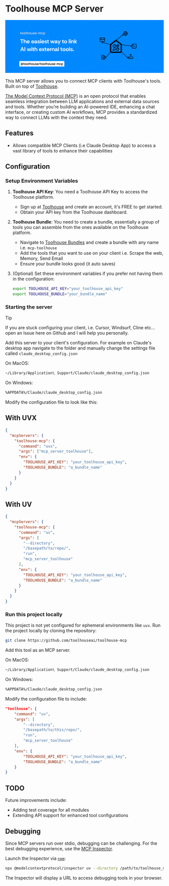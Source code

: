 # Toolhouse MCP Server

![Toolhouse MCP Server implementation](assets/mcp-server-toolhouse-banner.png)

This MCP server allows you to connect MCP clients with Toolhouse's tools. Built on top of [Toolhouse](https://toolhouse.ai/).

[The Model Context Protocol (MCP)](https://modelcontextprotocol.io/introduction) is an open protocol that enables seamless integration between LLM applications and external data sources and tools. Whether you’re building an AI-powered IDE, enhancing a chat interface, or creating custom AI workflows, MCP provides a standardized way to connect LLMs with the context they need.

## Features

- Allows compatible MCP Clients (i.e Claude Desktop App) to access a vast library of tools to enhance their capabilities

## Configuration

### Setup Environment Variables

1. **Toolhouse API Key**:
   You need a Toolhouse API Key to access the Toolhouse platform.

   - Sign up at [Toolhouse](https://toolhouse.ai/) and create an account, it's FREE to get started.
   - Obtain your API key from the Toolhouse dashboard.

2. **Toolhouse Bundle**:
   You need to create a bundle, essentially a group of tools you can assemble from the ones available on the Toolhouse platform.

   - Navigate to [Toolhouse Bundles]() and create a bundle with any name i.e. `mcp-toolhouse`
   - Add the tools that you want to use on your client i.e. Scrape the web, Memory, Send Email
   - Ensure your bundle looks good (it auto saves)

3. (Optional) Set these environment variables if you prefer not having them in the configuration:
   ```bash
   export TOOLHOUSE_API_KEY="your_toolhouse_api_key"
   export TOOLHOUSE_BUNDLE="your_bundle_name"
   ```

### Starting the server

> [!TIP]
> If you are stuck configuring your client, i.e. Cursor, Windsurf, Cline etc... open an Issue here on Github and I will help you personally.

Add this server to your client's configuration.
For example on Claude's desktop app navigate to the folder and manually change the settings file called `claude_desktop_config.json`

On MacOS:

```bash
~/Library/Application\ Support/Claude/claude_desktop_config.json
```

On Windows:

```bash
%APPDATA%/Claude/claude_desktop_config.json
```

Modify the configuration file to look like this:

## With UVX

```json
{
  "mcpServers": {
    "toolhouse-mcp": {
      "command": "uvx",
      "args": ["mcp_server_toolhouse"],
      "env": {
        "TOOLHOUSE_API_KEY": "your_toolhouse_api_key",
        "TOOLHOUSE_BUNDLE": "a_bundle_name"
      }
    }
  }
}
```

## With UV

```json
{
  "mcpServers": {
    "toolhouse-mcp": {
      "command": "uv",
      "args": [
        "--directory",
        "/basepath/to/repo/",
        "run",
        "mcp_server_toolhouse"
      ],
      "env": {
        "TOOLHOUSE_API_KEY": "your_toolhouse_api_key",
        "TOOLHOUSE_BUNDLE": "a_bundle_name"
      }
    }
  }
}
```

### Run this project locally

This project is not yet configured for ephemeral environments like `uvx`. Run the project locally by cloning the repository:

```bash
git clone https://github.com/toolhouseai/toolhouse-mcp
```

Add this tool as an MCP server.

On MacOS:

```bash
~/Library/Application\ Support/Claude/claude_desktop_config.json
```

On Windows:

```bash
%APPDATA%/Claude/claude_desktop_config.json
```

Modify the configuration file to include:

```json
"toolhouse": {
    "command": "uv",
    "args": [
        "--directory",
        "/basepath/to/this/repo/",
        "run",
        "mcp_server_toolhouse"
    ],
    "env": {
        "TOOLHOUSE_API_KEY": "your_toolhouse_api_key",
        "TOOLHOUSE_BUNDLE": "a_bundle_name"
    }
}
```

## TODO

Future improvements include:

- Adding test coverage for all modules
- Extending API support for enhanced tool configurations

## Debugging

Since MCP servers run over stdio, debugging can be challenging. For the best debugging experience, use the [MCP Inspector](https://github.com/modelcontextprotocol/inspector).

Launch the Inspector via [`npm`](https://docs.npmjs.com/downloading-and-installing-node-js-and-npm):

```bash
npx @modelcontextprotocol/inspector uv --directory /path/to/toolhouse_mcp run mcp_server_toolhouse
```

The Inspector will display a URL to access debugging tools in your browser.
